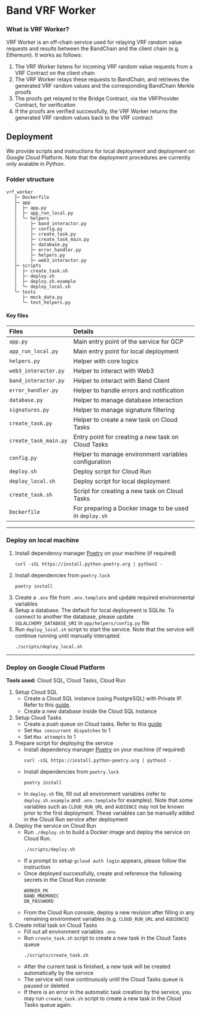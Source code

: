 # Band VRF Worker

### What is VRF Worker?

VRF Worker is an off-chain service used for relaying VRF random value requests and results between the BandChain and the client chain (e.g. Ethereum). It works as follows:

1. The VRF Worker listens for incoming VRF random value requests from a VRF Contract on the client chain
2. The VRF Worker relays these requests to BandChain, and retrieves the generated VRF random values and the corresponding BandChain Merkle proofs
3. The proofs get relayed to the Bridge Contract, via the VRFProvider Contract, for verification
4. If the proofs are verified successfully, the VRF Worker returns the generated VRF random values back to the VRF contract

## Deployment

We provide scripts and instructions for local deployment and deployment on Google Cloud Platform. Note that the deployment procedures are currently only avaiable in Python.

### Folder structure

```
vrf_worker
   ├─ Dockerfile
   ├─ app
   │  ├─ app.py
   │  ├─ app_run_local.py
   │  └─ helpers
   │     ├─ band_interactor.py
   │     ├─ config.py
   │     ├─ create_task.py
   │     ├─ create_task_main.py
   │     ├─ database.py
   │     ├─ error_handler.py
   │     ├─ helpers.py
   │     ├─ web3_interactor.py
   ├─ scripts
   │  ├─ create_task.sh
   │  ├─ deploy.sh
   │  ├─ deploy.sh.example
   │  └─ deploy_local.sh
   └─ tests
      ├─ mock_data.py
      └─ test_helpers.py
```

#### Key files

| Files                 | Details                                                |
| :-------------------- | :----------------------------------------------------- |
| `app.py `             | Main entry point of the service for GCP                |
| `app_run_local.py`    | Main entry point for local deployment                  |
| `helpers.py`          | Helper with core logics                                |
| `web3_interactor.py`  | Helper to interact with Web3                           |
| `band_interactor.py`  | Helper to interact with Band Client                    |
| `error_handler.py`    | Helper to handle errors and notification               |
| `database.py`         | Helper to manage database interaction                  |
| `signatures.py `      | Helper to manage signature filtering                   |
| `create_task.py`      | Helper to create a new task on Cloud Tasks             |
| `create_task_main.py` | Entry point for creating a new task on Cloud Tasks     |
| `config.py`           | Helper to manage environment variables configuration   |
| `deploy.sh `          | Deploy script for Cloud Run                            |
| `deploy_local.sh `    | Deploy script for local deployment                     |
| `create_task.sh`      | Script for creating a new task on Cloud Tasks          |
| `Dockerfile `         | For preparing a Docker image to be used in `deploy.sh` |

---

### Deploy on local machine

1. Install dependency manager [Poetry](https://python-poetry.org/docs/) on your machine (if required)
    ```
    curl -sSL https://install.python-poetry.org | python3 -
    ```
2. Install dependencies from `poetry.lock`
   ```
   poetry install
   ```
3. Create a `.env` file from `.env.template` and update required environmental variables
4. Setup a database. The default for local deployment is SQLite. To connect to another the database, please update `SQLALCHEMY_DATABASE_URI` in `app/helpers/config.py` file
5. Run `deploy_local.sh` script to start the service. Note that the service will continue running until manually interupted.
   ```
   ./scripts/deploy_local.sh
   ```

---

### Deploy on Google Cloud Platform

**Tools used:** Cloud SQL, Cloud Tasks, Cloud Run

1. Setup Cloud SQL
   - Create a Cloud SQL instance (using PostgreSQL) with Private IP. Refer to this [guide](https://cloud.google.com/sql/docs/postgres/configure-private-ip).
   - Create a new database inside the Cloud SQL instance
2. Setup Cloud Tasks
   - Create a push queue on Cloud tasks. Refer to this [guide](https://cloud.google.com/tasks/docs/creating-queues)
   - Set `Max concurrent dispatches` to 1
   - Set `Max attempts` to 1
3. Prepare script for deploying the service
   - Install dependency manager [Poetry](https://python-poetry.org/docs/) on your machine (if required)
     ```
     curl -sSL https://install.python-poetry.org | python3 -
     ```
   - Install dependencies from `poetry.lock`
     ```
     poetry install
     ```
   - In `deploy.sh` file, fill out all environment variables (refer to `deploy.sh.example` and `.env.template` for examples). Note that some variables such as `CLOUD_RUN_URL` and `AUDIENCE` may not be known prior to the first deployment. These variables can be manually added in the Cloud Run service after deployment
4. Deploy the service on Cloud Run
   - Run `./deploy.sh` to build a Docker image and deploy the service on Cloud Run.
     ```
     ./scripts/deploy.sh
     ```
   - If a prompt to setup `gcloud auth login` appears, please follow the instruction
   - Once deployed successfully, create and reference the following secrets in the Cloud Run console:
     ```
     WORKER_PK
     BAND_MNEMONIC
     DB_PASSWORD
     ```
   - From the Cloud Run console, deploy a new revision after filling in any remaining environment variables (e.g. `CLOUD_RUN_URL` and `AUDIENCE`)
5. Create initial task on Cloud Tasks
   - Fill out all environment variables `.env`
   - Run `create_task.sh` script to create a new task in the Cloud Tasks queue
     ```
     ./scripts/create_task.sh
     ```
   - After the current task is finished, a new task will be created automatically by the service
   - The service will now continuously until the Cloud Tasks queue is paused or deleted
   - If there is an error in the automatic task creation by the service, you may run `create_task.sh` script to create a new task in the Cloud Tasks queue again.
